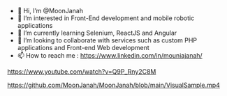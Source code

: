 - 👋 Hi, I’m @MoonJanah
- 👀 I’m interested in Front-End development and mobile robotic applications
- 🌱 I’m currently learning Selenium, ReactJS and Angular
- 💞️ I’m looking to collaborate with services such as custom PHP applications and Front-end Web development
- 📫 How to reach me : https://www.linkedin.com/in/mouniajanah/

<!---
MoonJanah/MoonJanah is a ✨ special ✨ repository because its `README.md` (this file) appears on your GitHub profile.
You can click the Preview link to take a look at your changes.
--->


https://www.youtube.com/watch?v=Q9P_Rny2C8M

https://github.com/MoonJanah/MoonJanah/blob/main/VisualSample.mp4



